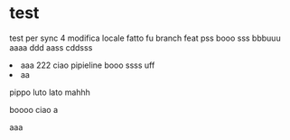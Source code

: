 # test
test per sync
4 modifica locale
fatto fu branch feat
pss
booo
sss
bbbuuu
aaaa
ddd
aass
cddsss

<LI> aaa
222
ciao pipieline
booo
ssss
uff
<li>aa

pippo
luto lato
mahhh

boooo ciao
a

aaa

